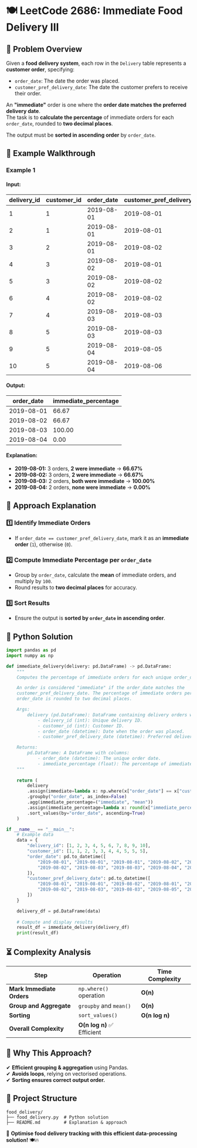 # 🍽️ **LeetCode 2686: Immediate Food Delivery III**

## 📌 **Problem Overview**  
Given a **food delivery system**, each row in the `Delivery` table represents a **customer order**, specifying:  
- `order_date`: The date the order was placed.  
- `customer_pref_delivery_date`: The date the customer prefers to receive their order.  

An **"immediate"** order is one where the **order date matches the preferred delivery date**.  
The task is to **calculate the percentage** of immediate orders for each `order_date`, rounded to **two decimal places**.  

The output must be **sorted in ascending order** by `order_date`.

## 🎯 **Example Walkthrough**  

### **Example 1**  
#### **Input:**  
| delivery_id | customer_id | order_date | customer_pref_delivery_date |
|------------|------------|------------|-----------------------------|
| 1          | 1          | 2019-08-01 | 2019-08-01                  |
| 2          | 1          | 2019-08-01 | 2019-08-01                  |
| 3          | 2          | 2019-08-01 | 2019-08-02                  |
| 4          | 3          | 2019-08-02 | 2019-08-01                  |
| 5          | 3          | 2019-08-02 | 2019-08-02                  |
| 6          | 4          | 2019-08-02 | 2019-08-02                  |
| 7          | 4          | 2019-08-03 | 2019-08-03                  |
| 8          | 5          | 2019-08-03 | 2019-08-03                  |
| 9          | 5          | 2019-08-04 | 2019-08-05                  |
| 10         | 5          | 2019-08-04 | 2019-08-06                  |

#### **Output:**  
| order_date  | immediate_percentage |
|------------|---------------------|
| 2019-08-01 | 66.67               |
| 2019-08-02 | 66.67               |
| 2019-08-03 | 100.00              |
| 2019-08-04 | 0.00                |

#### **Explanation:**  
- **2019-08-01:** 3 orders, **2 were immediate** → **66.67%**  
- **2019-08-02:** 3 orders, **2 were immediate** → **66.67%**  
- **2019-08-03:** 2 orders, **both were immediate** → **100.00%**  
- **2019-08-04:** 2 orders, **none were immediate** → **0.00%**  

## 🚀 **Approach Explanation**  

### **1️⃣ Identify Immediate Orders**  
- If `order_date == customer_pref_delivery_date`, mark it as an **immediate order** (`1`), otherwise (`0`).  

### **2️⃣ Compute Immediate Percentage per `order_date`**  
- Group by `order_date`, calculate the **mean** of immediate orders, and multiply by `100`.  
- Round results to **two decimal places** for accuracy.  

### **3️⃣ Sort Results**  
- Ensure the output is **sorted by `order_date` in ascending order**.

## 📝 **Python Solution**  
```python
import pandas as pd
import numpy as np

def immediate_delivery(delivery: pd.DataFrame) -> pd.DataFrame:
    """
    Computes the percentage of immediate orders for each unique order_date.

    An order is considered "immediate" if the order_date matches the 
    customer_pref_delivery_date. The percentage of immediate orders per 
    order_date is rounded to two decimal places.

    Args:
        delivery (pd.DataFrame): DataFrame containing delivery orders with columns:
            - delivery_id (int): Unique delivery ID.
            - customer_id (int): Customer ID.
            - order_date (datetime): Date when the order was placed.
            - customer_pref_delivery_date (datetime): Preferred delivery date.

    Returns:
        pd.DataFrame: A DataFrame with columns:
            - order_date (datetime): The unique order date.
            - immediate_percentage (float): The percentage of immediate orders, rounded to 2 decimal places.
    """
    
    return (
        delivery
        .assign(immediate=lambda x: np.where(x["order_date"] == x["customer_pref_delivery_date"], 1, 0))
        .groupby("order_date", as_index=False)
        .agg(immediate_percentage=("immediate", "mean"))
        .assign(immediate_percentage=lambda x: round(x["immediate_percentage"] * 100, 2))
        .sort_values(by="order_date", ascending=True)
    )

if __name__ == "__main__":
    # Example data
    data = {
        "delivery_id": [1, 2, 3, 4, 5, 6, 7, 8, 9, 10],
        "customer_id": [1, 1, 2, 3, 3, 4, 4, 5, 5, 5],
        "order_date": pd.to_datetime([
            "2019-08-01", "2019-08-01", "2019-08-01", "2019-08-02", "2019-08-02",
            "2019-08-02", "2019-08-03", "2019-08-03", "2019-08-04", "2019-08-04"
        ]),
        "customer_pref_delivery_date": pd.to_datetime([
            "2019-08-01", "2019-08-01", "2019-08-02", "2019-08-01", "2019-08-02",
            "2019-08-02", "2019-08-03", "2019-08-03", "2019-08-05", "2019-08-06"
        ])
    }

    delivery_df = pd.DataFrame(data)
    
    # Compute and display results
    result_df = immediate_delivery(delivery_df)
    print(result_df)
```

## ⏳ **Complexity Analysis**  
| Step | Operation | Time Complexity |
|------|------------|----------------|
| **Mark Immediate Orders** | `np.where()` operation | **O(n)** |
| **Group and Aggregate** | `groupby` and `mean()` | **O(n)** |
| **Sorting** | `sort_values()` | **O(n log n)** |
| **Overall Complexity** | **O(n log n)** ✅ Efficient |

## 🎯 **Why This Approach?**  
✔ **Efficient grouping & aggregation** using Pandas.  
✔ **Avoids loops**, relying on vectorised operations.  
✔ **Sorting ensures correct output order.**  

## 📂 **Project Structure**  
```
food_delivery/
├── food_delivery.py  # Python solution
├── README.md         # Explanation & approach
```

🚀 **Optimise food delivery tracking with this efficient data-processing solution!** 🍽️🔥
